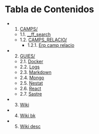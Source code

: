 # Tabla de Contenidos

- 1. [CAMPS/](/home/egarriga/Documents/markdown-TOC/memento/camps/)
  - 1.1. [__ff_search](/home/egarriga/Documents/markdown-TOC/memento/camps/__ff_search.md)
  - 1.2. [CAMPS_RELACIO/](/home/egarriga/Documents/markdown-TOC/memento/camps/camps_relacio/)
    - 1.2.1. [Erp camp relacio](/home/egarriga/Documents/markdown-TOC/memento/camps/camps_relacio/ERP_camp_relacio.md)
- 2. [GUIES/](/home/egarriga/Documents/markdown-TOC/memento/guies/)
  - 2.1. [Docker](/home/egarriga/Documents/markdown-TOC/memento/guies/docker.md)
  - 2.2. [Logs](/home/egarriga/Documents/markdown-TOC/memento/guies/logs.md)
  - 2.3. [Markdown](/home/egarriga/Documents/markdown-TOC/memento/guies/markdown.md)
  - 2.4. [Mongo](/home/egarriga/Documents/markdown-TOC/memento/guies/mongo.md)
  - 2.5. [Nestat](/home/egarriga/Documents/markdown-TOC/memento/guies/nestat.md)
  - 2.6. [React](/home/egarriga/Documents/markdown-TOC/memento/guies/react.md)
  - 2.7. [Sastre](/home/egarriga/Documents/markdown-TOC/memento/guies/sastre.md)
- 3. [Wiki](/home/egarriga/Documents/markdown-TOC/memento/wiki.md)
- 4. [Wiki bk](/home/egarriga/Documents/markdown-TOC/memento/wiki_bk.md)
- 5. [Wiki desc](/home/egarriga/Documents/markdown-TOC/memento/wiki_desc.md)